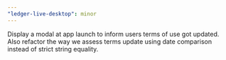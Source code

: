```yaml
---
"ledger-live-desktop": minor
---
```


Display a modal at app launch to inform users terms of use got updated. Also refactor the way we assess terms update using date comparison instead of strict string equality.
